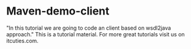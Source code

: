 Maven-demo-client
=============

"In this tutorial we are going to code an   client based on wsdl2java approach." This is a tutorial material. For more great tutorials visit us on itcuties.com.
